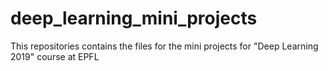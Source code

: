 # deep_learning_mini_projects
This repositories contains the files for the mini projects for "Deep Learning 2019" course at EPFL
